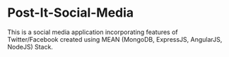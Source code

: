 # Post-It-Social-Media
This is a social media application incorporating features of Twitter/Facebook created using MEAN (MongoDB, ExpressJS, AngularJS, NodeJS) Stack.
